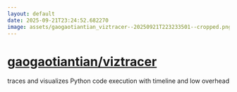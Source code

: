 ```yaml
---
layout: default
date: 2025-09-21T23:24:52.682270
image: assets/gaogaotiantian_viztracer--20250921T223233501--cropped.png
---
```


# [gaogaotiantian/viztracer](https://github.com/gaogaotiantian/viztracer)

traces and visualizes Python code execution with timeline and low overhead
